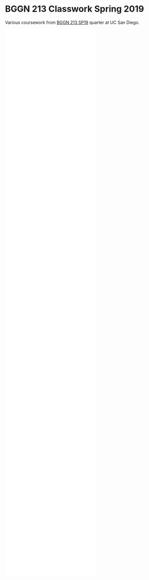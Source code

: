 # BGGN 213 Classwork Spring 2019

Various coursework from [BGGN 213 SP19](https://bioboot.github.io/bggn213_S19) quarter
at UC San Diego.

![Class 05: R Graphics](class05/class05.md)
![Class 06: R Functions](class06/class06.md)
![Class 07: R Packages](class07/master07.md)
![Class 08: Machine learning I](class08/Lecture08.md)
![Class 09: Machine learning II](class09/Lecture09.md)
![Class 11: Structural Bioinformatics](class11/class11.md)
![Class 12: Drug discovery/design](class12/class12.md)
![Class 13: High throughput analysis](class13/class13.md)
![Class 14: Transcriptomics and analysis of RNA-seq](class14/class14.md)
![Class 15: Genome annotation](class15/class15.md)
![Class 17: Biological networks](class17/class17.md)
![Class 18: Cancer genomics](class18/class18.md)
